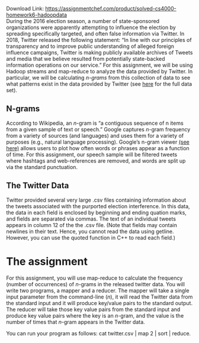 Download Link: https://assignmentchef.com/product/solved-cs4000-homework6-hadoopdata
<br>
During the 2016 election season, a number of state-sponsored organizations were apparently attempting to influence the election by spreading specifically targeted, and often false information via Twitter. In 2018, Twitter released the following statement: “In line with our principles of transparency and to improve public understanding of alleged foreign influence campaigns, Twitter is making publicly available archives of Tweets and media that we believe resulted from potentially state-backed information operations on our service.” For this assignment, we will be using Hadoop streams and map-reduce to analyze the data provided by Twitter. In particular, we will be calculating <em>n-grams </em>from this collection of data to see what patterns exist in the data provided by Twitter (see <a href="https://about.twitter.com/en_us/values/elections-integrity.html#data">here</a> for the full data set).

<h2>N-grams</h2>

According to Wikipedia, an <em>n</em>-gram is “a contiguous sequence of n items from a given sample of text or speech.” Google captures <em>n</em>-gram frequency from a variety of sources (and languages) and uses them for a variety of purposes (e.g., natural language processing). Google’s n-gram viewer <a href="https://books.google.com/ngrams">(see here)</a> allows users to plot how often words or phrases appear as a function of time. For this assignment, our speech sample will be filtered tweets where hashtags and web-references are removed, and words are split up via the standard punctuation.

<h2>The Twitter Data</h2>

Twitter provided several very large .csv files containing information about the tweets associated with the purported election interference. In this data, the data in each field is enclosed by beginning and ending quation marks, and fields are separated via commas. The text of an individual tweets appears in column 12 of the the .csv file. (Note that fields may contain newlines in their text. Hence, you cannot read the data using getline. However, you can use the quoted function in C++ to read each field.)

<h1>The assignment</h1>

For this assignment, you will use map-reduce to calculate the frequency (number of occurrences) of <em>n</em>-grams in the released twitter data. You will write two programs, a mapper and a reducer. The mapper will take a single input parameter from the command-line (<em>n</em>), it will read the Twitter data from the standard input and it will produce key/value pairs to the standard output. The reducer will take those key value pairs from the standard input and produce key value pairs where the key is an <em>n</em>-gram, and the value is the number of times that <em>n</em>-gram appears in the Twitter data.

You can run your program as follows: cat twitter.csv | map 2 | sort | reduce.